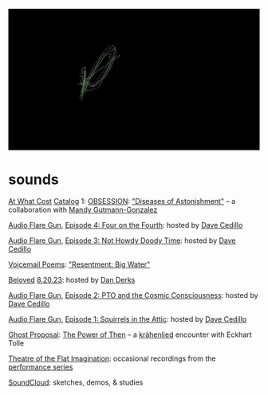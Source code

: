[![](sounds.jpeg)](../)

# sounds

[At What Cost](https://atwhatcost.me/) [Catalog](https://catalogs.atwhatcost.me/) 1: [OBSESSION](https://obsession.atwhatcost.me/): ["Diseases of Astonishment"](https://obsession.atwhatcost.me/mandy-gutmann-gonzalez-and-william-hazard) – a collaboration with [Mandy Gutmann-Gonzalez](https://mandygutmanngonzalez.com/)

[Audio Flare Gun](https://audioflaregun.com), [Episode 4: Four on the Fourth](https://audioflaregun.com/2024/07/04/episode-four-four-on-the-fourth/): hosted by [Dave Cedillo](http://davidcedillo.com/)

[Audio Flare Gun](https://audioflaregun.com), [Episode 3: Not Howdy Doody Time](https://audioflaregun.com/2024/05/13/episode-three-not-howdy-doody-time/): hosted by [Dave Cedillo](http://davidcedillo.com/)

[Voicemail Poems](https://voicemailpoems.org/): ["Resentment: Big Water"](https://voicemailpoems.org/2024/05/06/resentment-big-water/)

[Beloved](https://beloved.wtf) [8.20.23](https://www.mixcloud.com/belovedwtf/beloved-radio-dan-derks-82023/): hosted by [Dan Derks](http://dndrks.com/)

[Audio Flare Gun](https://audioflaregun.com), [Episode 2: PTO and the Cosmic Consciousness](https://audioflaregun.com/2023/06/18/the-pto-show/): hosted by [Dave Cedillo](http://davidcedillo.com/)

[Audio Flare Gun](https://audioflaregun.com), [Episode 1: Squirrels in the Attic](https://audioflaregun.com/2023/02/26/episode-one-squirrels-in-the-attic/): hosted by [Dave Cedillo](http://davidcedillo.com/)

[Ghost Proposal](https://ghostproposal.com/): [The Power of Then](https://ghostproposal.com/William-Hazard) – a [krähenlied](https://github.com/williamthazard/krahenlied) encounter with Eckhart Tolle

[Theatre of the Flat Imagination](https://soundcloud.com/william-hazard-331424393): occasional recordings from the [performance series](https://llllllll.co/t/william-hazards-theatre-of-the-flat-imagination/65108?u=williamhazard)

[SoundCloud](https://soundcloud.com/user-246275786): sketches, demos, & studies